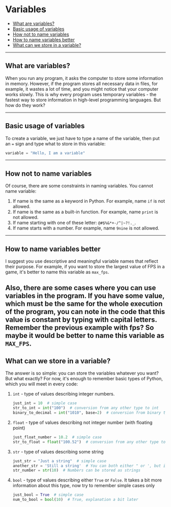 # Variables #

- [What are variables?](#what-are-variables)
- [Basic usage of variables](#basic-usage-of-variables)
- [How not to name variables](#how-not-to-name-variables)
- [How to name variables better](#how-to-name-variables-better)
- [What can we store in a variable?](#what-can-we-store-in-a-variable)

---

## What are variables? ##

When you run any program, it asks the computer to store some information in memory. However, if the program stores all
necessary data in files, for example, it wastes a lot of time, and you might notice that your computer works slowly.
This is why every program uses temporary variables - the fastest way to store information in high-level programming
languages. But how do they work?

---

## Basic usage of variables ##

To create a variable, we just have to type a name of the variable, then put an `=` sign and type what to store in this
variable:

```python
variable = "Hello, I am a variable"
```
---
## How not to name variables ##
Of course, there are some constraints in naming variables. You cannot name variable:
1) If name is the same as a keyword in Python. For example, name `if` is not allowed.
2) If name is the same as a built-in function. For example, name `print` is not allowed.
3) If name starting with one of these letter: `@#$%&*+-/^|~?!._`.
4) If name starts with a number. For example, name `9nine` is not allowed.
---
## How to name variables better ##
I suggest you use descriptive and meaningful variable names that reflect their purpose.
For example, if you want to store the largest value of FPS in a game, it's better to name this variable as `max_fps`.

Also, there are some cases where you can use variables in the program. If you have some value, which must be the same
for the whole execution of the program, you can note in the code that this value is constant by typing with capital
letters. Remember the previous example with fps? So maybe it would be better to name this variable as `MAX_FPS`.
---
## What can we store in a variable? ##
The answer is so simple: you can store the variables whatever you want? But what exactly?
For now, it's enough to remember basic types of Python, which you will meet in every code:
1) `int` - type of values describing integer numbers.
    ```python
    just_int = 10  # simple case
    str_to_int = int("100")  # conversion from any other type to int
    binary_to_decimal = int("1010", base=2)  # conversion from binary to decimal (advanced knowledge)
    ```
2) `float` - type of values describing not integer number (with floating point)
    ```python
    just_float_number = 10.2  # simple case
    str_to_float = float("100.52")  # conversion from any other type to int
    ```
3) `str` - type of values describing some string
    ```python
    just_str = "Just a string"  # simple case
    another_str = 'Still a string'  # You can both either " or ', but it's better to use "
    str_number = str(10)  # Numbers can be stored as strings
    ```
4) `bool` - type of values describing either `True` or `False`. It takes a bit more information about this type, now
try to remember simple cases only
    ```python
    just_bool = True  # simple case
    num_to_bool = bool(10)  # True, explanation a bit later
    ```
